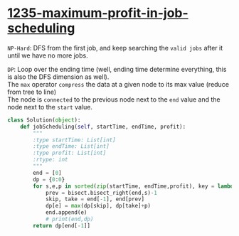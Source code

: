 # [1235-maximum-profit-in-job-scheduling](https://leetcode.com/problems/maximum-profit-in-job-scheduling/)

`NP-Hard`: DFS from the first job, and keep searching the `valid jobs` after it until we have no more jobs.     

`DP`: Loop over the ending time (well, ending time determine everything, this is also the DFS dimension as well).   
The `max` operator `compress` the data at a given node to its max value (reduce from tree to line)     
The node is `connected` to the previous node next to the `end` value and the node next to the `start` value.

```python
class Solution(object):
    def jobScheduling(self, startTime, endTime, profit):
        """
        :type startTime: List[int]
        :type endTime: List[int]
        :type profit: List[int]
        :rtype: int
        """
        end = [0]
        dp = {0:0}
        for s,e,p in sorted(zip(startTime, endTime,profit), key = lambda x: x[1]):
            prev = bisect.bisect_right(end,s)-1
            skip, take = end[-1], end[prev]
            dp[e] = max(dp[skip], dp[take]+p)
            end.append(e)
            # print(end,dp)
        return dp[end[-1]]
```
